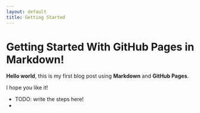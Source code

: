 ```yaml
---
layout: default
title: Getting Started
---
```


# Getting Started With GitHub Pages in Markdown!

**Hello world**, this is my first blog post using **Markdown** and **GitHub Pages**.

I hope you like it!

* TODO: write the steps here!
* 